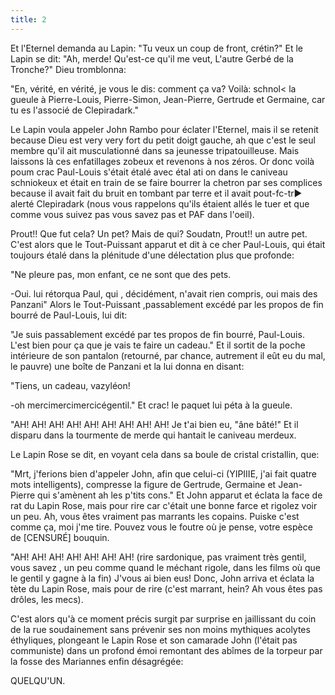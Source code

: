 ```yaml
---
title: 2
---
```


Et l'Eternel demanda au Lapin: "Tu veux un coup de front, crétin?" Et le Lapin se dit: "Ah, merde! Qu'est-ce qu'il me veut, L'autre Gerbé de la Tronche?" Dieu tromblonna:

"En, vérité, en vérité, je vous le dis: comment ça va? Voilà: schnol< la gueule à Pierre-Louis, Pierre-Simon, Jean-Pierre, Gertrude et Germaine, car tu es l'associé de Clepiradark."

Le Lapin voula appeler John Rambo pour éclater l'Eternel, mais il se retenit because Dieu est very very fort du petit doigt gauche, ah que c'est le seul membre qu'il ait musculationné dans sa jeunesse tripatouilleuse. Mais laissons là ces enfatillages zobeux et revenons à nos zéros. Or donc voilà poum crac Paul-Louis s'était étalé avec étal ati on dans le caniveau schniokeux et était en train de se faire bourrer la chetron par ses complices because il avait fait du bruit en tombant par terre et il avait pout-fc-tr► alerté Clepiradark (nous vous rappelons qu'ils étaient allés le tuer et que comme vous suivez pas vous savez pas et PAF dans l'oeil).

Prout!! Que fut cela? Un pet? Mais de qui? Soudatn, Prout!! un autre pet. C'est alors que le Tout-Puissant apparut et dit à ce cher Paul-Louis, qui était toujours étalé dans la plénitude d'une délectation plus que profonde:

"Ne pleure pas, mon enfant, ce ne sont que des pets.

-Oui. lui rétorqua Paul, qui , décidément, n'avait rien compris, oui mais des Panzani" Alors le Tout-Puissant ,passablement excédé par les propos de fin bourré de Paul-Louis, lui dit:

"Je suis passablement excédé par tes propos de fin bourré, Paul-Louis. L'est bien pour ça que je vais te faire un cadeau." Et il sortit de la poche intérieure de son pantalon (retourné, par chance, autrement il eût eu du mal, le pauvre) une boîte de Panzani et la lui donna en disant:

"Tiens, un cadeau, vazyléon!

-oh mercimercimercicégentil." Et crac! le paquet lui péta à la gueule.

"AH! AH! AH! AH! AH! AH! AH! AH! AH! Je t'ai bien eu, "âne bâté!" Et il disparu dans la tourmente de merde qui hantait le caniveau merdeux.

Le Lapin Rose se dit, en voyant cela dans sa boule de cristal cristallin, que:

"Mrt, j'ferions bien d'appeler John, afin que celui-ci (YIPIIIE, j'ai fait quatre mots intelligents), compresse la figure de Gertrude, Germaine et Jean-Pierre qui s'amènent ah les p'tits cons." Et John apparut et éclata la face de rat du Lapin Rose, mais pour rire car c'était une bonne farce et rigolez voir un peu. Ah, vous êtes vraiment pas marrants les copains. Puiske c'est comme ça, moi j'me tire. Pouvez vous le foutre où je pense, votre espèce de [CENSURÉ] bouquin.

"AH! AH! AH! AH! AH! AH! AH! (rire sardonique, pas vraiment très gentil, vous savez , un peu comme quand le méchant rigole, dans les films où que le gentil y gagne à la fin) J'vous ai bien eus! Donc, John arriva et éclata la tète du Lapin Rose, mais pour de rire (c'est marrant, hein? Ah vous êtes pas drôles, les mecs).

C'est alors qu'à ce moment précis surgit par surprise en jaillissant du coin de la rue soudainement sans prévenir ses non moins mythiques acolytes éthyliques, plongeant le Lapin Rose et son camarade John (l'était pas communiste) dans un profond émoi remontant des abîmes de la torpeur par la fosse des Mariannes enfin désagrégée:

<p class="centered">QUELQU'UN.</p>
